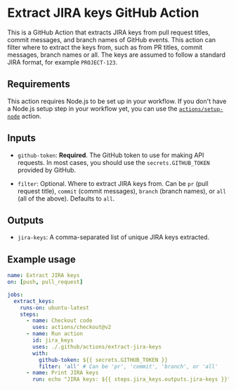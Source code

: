 # Extract JIRA keys GitHub Action

This is a GitHub Action that extracts JIRA keys from pull request titles, commit messages, and branch names of GitHub events. This action can filter where to extract the keys from, such as from PR titles, commit messages, branch names or all. The keys are assumed to follow a standard JIRA format, for example `PROJECT-123`.

## Requirements

This action requires Node.js to be set up in your workflow. If you don't have a Node.js setup step in your workflow yet, you can use the [`actions/setup-node`](https://github.com/actions/setup-node) action.

## Inputs

- `github-token`: **Required**. The GitHub token to use for making API requests. In most cases, you should use the `secrets.GITHUB_TOKEN` provided by GitHub.

- `filter`: Optional. Where to extract JIRA keys from. Can be `pr` (pull request title), `commit` (commit messages), `branch` (branch names), or `all` (all of the above). Defaults to `all`.

## Outputs

- `jira-keys`: A comma-separated list of unique JIRA keys extracted.

## Example usage

```yaml
name: Extract JIRA keys
on: [push, pull_request]

jobs:
  extract_keys:
    runs-on: ubuntu-latest
    steps:
      - name: Checkout code
        uses: actions/checkout@v2
      - name: Run action
        id: jira_keys
        uses: ./.github/actions/extract-jira-keys
        with:
          github-token: ${{ secrets.GITHUB_TOKEN }}
          filter: 'all' # Can be 'pr', 'commit', 'branch', or 'all'
      - name: Print JIRA keys
        run: echo "JIRA keys: ${{ steps.jira_keys.outputs.jira-keys }}"
